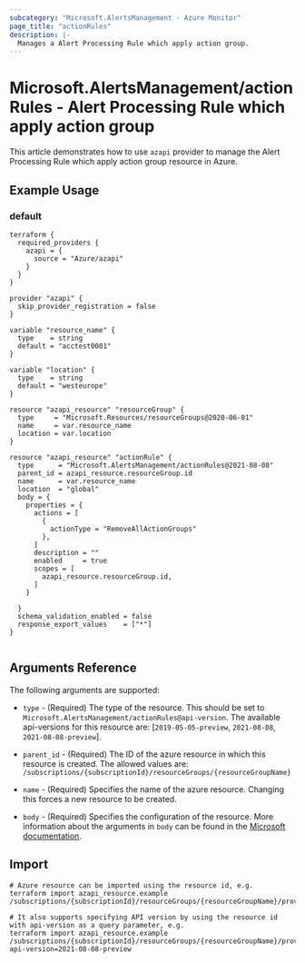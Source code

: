 ```yaml
---
subcategory: "Microsoft.AlertsManagement - Azure Monitor"
page_title: "actionRules"
description: |-
  Manages a Alert Processing Rule which apply action group.
---
```


# Microsoft.AlertsManagement/actionRules - Alert Processing Rule which apply action group

This article demonstrates how to use `azapi` provider to manage the Alert Processing Rule which apply action group resource in Azure.

## Example Usage

### default

```hcl
terraform {
  required_providers {
    azapi = {
      source = "Azure/azapi"
    }
  }
}

provider "azapi" {
  skip_provider_registration = false
}

variable "resource_name" {
  type    = string
  default = "acctest0001"
}

variable "location" {
  type    = string
  default = "westeurope"
}

resource "azapi_resource" "resourceGroup" {
  type     = "Microsoft.Resources/resourceGroups@2020-06-01"
  name     = var.resource_name
  location = var.location
}

resource "azapi_resource" "actionRule" {
  type      = "Microsoft.AlertsManagement/actionRules@2021-08-08"
  parent_id = azapi_resource.resourceGroup.id
  name      = var.resource_name
  location  = "global"
  body = {
    properties = {
      actions = [
        {
          actionType = "RemoveAllActionGroups"
        },
      ]
      description = ""
      enabled     = true
      scopes = [
        azapi_resource.resourceGroup.id,
      ]
    }

  }
  schema_validation_enabled = false
  response_export_values    = ["*"]
}


```



## Arguments Reference

The following arguments are supported:

* `type` - (Required) The type of the resource. This should be set to `Microsoft.AlertsManagement/actionRules@api-version`. The available api-versions for this resource are: [`2019-05-05-preview`, `2021-08-08`, `2021-08-08-preview`].

* `parent_id` - (Required) The ID of the azure resource in which this resource is created. The allowed values are:  
  `/subscriptions/{subscriptionId}/resourceGroups/{resourceGroupName}`

* `name` - (Required) Specifies the name of the azure resource. Changing this forces a new resource to be created.

* `body` - (Required) Specifies the configuration of the resource. More information about the arguments in `body` can be found in the [Microsoft documentation](https://learn.microsoft.com/en-us/azure/templates/Microsoft.AlertsManagement/actionRules?pivots=deployment-language-terraform).

## Import

 ```shell
 # Azure resource can be imported using the resource id, e.g.
 terraform import azapi_resource.example /subscriptions/{subscriptionId}/resourceGroups/{resourceGroupName}/providers/Microsoft.AlertsManagement/actionRules/{resourceName}
 
 # It also supports specifying API version by using the resource id with api-version as a query parameter, e.g.
 terraform import azapi_resource.example /subscriptions/{subscriptionId}/resourceGroups/{resourceGroupName}/providers/Microsoft.AlertsManagement/actionRules/{resourceName}?api-version=2021-08-08-preview
 ```
